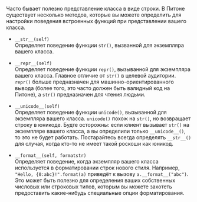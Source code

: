 
Часто бывает полезно представление класса в виде строки. В Питоне существует несколько методов, которые вы можете определить для настройки поведения встроенных функций при представлении вашего класса.

  

- `__str__(self)`  
    Определяет поведение функции `str()`, вызванной для экземпляра вашего класса. 


- `__repr__(self)`  
    Определяет поведение функции `repr()`, вызыванной для экземпляра вашего класса. Главное отличие от `str()` в целевой аудитории. `repr()` больше предназначен для машинно-ориентированного вывода (более того, это часто должен быть валидный код на Питоне), а `str()` предназначен для чтения людьми. 


- `__unicode__(self)`  
    Определяет поведение функции `unicode()`, вызыванной для экземпляра вашего класса. `unicode()` похож на `str()`, но возвращает строку в юникоде. Будте осторожны: если клиент вызывает `str()` на экземпляре вашего класса, а вы определили только `__unicode__()`, то это не будет работать. Постарайтесь всегда определять `__str__()` для случая, когда кто-то не имеет такой роскоши как юникод.  



- `__format__(self, formatstr)`  
    Определяет поведение, когда экземпляр вашего класса используется в форматировании строк нового стиля. Например, `"Hello, {0:abc}!".format(a)` приведёт к вызову `a.__format__("abc")`. Это может быть полезно для определения ваших собственных числовых или строковых типов, которым вы можете захотеть предоставить какие-нибудь специальные опции форматирования.

